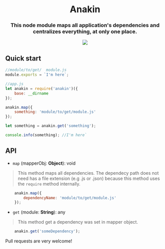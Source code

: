 
<div align="center">
    <h1> Anakin </h1>
    <h3> This node module maps all application's dependencies and centralizes everything, at only one place. </h3>
</div>

<div align="center">
    <a href="https://travis-ci.org/henriquecustodia/anakin">
        <img src="https://travis-ci.org/henriquecustodia/anakin.svg?branch=master">
    </a>
</div>

## Quick start
```javascript
//module/to/get/  module.js
module.exports = `I'm here`;

//app.js
let anakin = require('anakin')({
    base: __dirname
});

anakin.map({
    something: 'module/to/get/module.js'
});

let something = anakin.get('something');

console.info(something); //I'm here`
```
## API
* `map` (mapperObj: **Object**): void

> This method maps all dependencies. The dependecy path does not need has a file extension (e.g .js or .json) because this method uses the `require` method internally.   
```javascript
    anakin.map({
        dependencyName: 'module/to/get/module.js'
    });
``` 

* `get` (module: **String**): any

> This method get a dependency was set in mapper object.   
```javascript
    anakin.get('someDependency');
```

Pull requests are very welcome!


